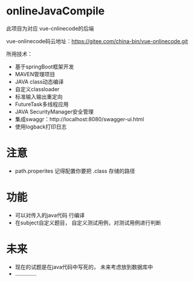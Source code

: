# onlineJavaCompile

此项目为对应 vue-cnlinecode的后端

vue-onlinecode码云地址：https://gitee.com/china-bin/vue-onlinecode.git 

所用技术：
* 基于springBoot框架开发
* MAVEN管理项目
* JAVA class动态编译
* 自定义classloader
* 标准输入输出重定向
* FutureTask多线程应用
* JAVA SecurityManager安全管理
* 集成swaggr：http://localhost:8080/swagger-ui.html
* 使用logback打印日志

# 注意
* path.properites 记得配置你要把 .class 存储的路径

# 功能
* 可以对传入的java代码 行编译
* 在subject自定义题目， 自定义测试用例，对测试用例进行判断


# 未来
* 现在的试题是在java代码中写死的， 未来考虑放到数据库中
* ..............

